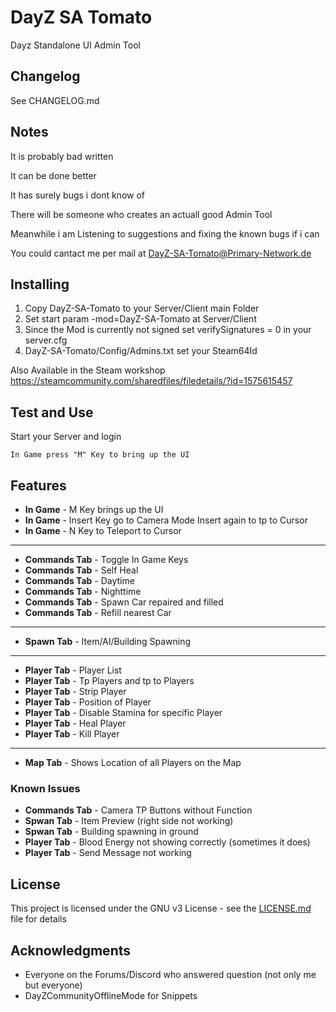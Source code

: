 # DayZ SA Tomato

Dayz Standalone UI Admin Tool



## Changelog

See CHANGELOG.md

## Notes

It is probably bad written

It can be done better

It has surely bugs i dont know of

There will be someone who creates an actuall good Admin Tool

Meanwhile i am Listening to suggestions 
and fixing the known bugs if i can 

You could cantact me per mail at DayZ-SA-Tomato@Primary-Network.de

## Installing
1. Copy DayZ-SA-Tomato to your Server/Client main Folder
2. Set start param -mod=DayZ-SA-Tomato at Server/Client
3. Since the Mod is currently not signed set verifySignatures = 0 in your server.cfg
4. DayZ-SA-Tomato/Config/Admins.txt set your Steam64Id

Also Available in the Steam workshop 
https://steamcommunity.com/sharedfiles/filedetails/?id=1575615457






## Test and Use

Start your Server and login


```
In Game press "M" Key to bring up the UI
```

## Features

* **In Game** - M Key brings up the UI
* **In Game** - Insert Key go to Camera Mode Insert again to tp to Cursor
* **In Game** - N Key to Teleport to Cursor

------------

* **Commands Tab** - Toggle In Game Keys
* **Commands Tab** - Self Heal
* **Commands Tab** - Daytime
* **Commands Tab** - Nighttime
* **Commands Tab** - Spawn Car repaired and filled
* **Commands Tab** - Refill nearest Car

------------

* **Spawn Tab** - Item/AI/Building Spawning 

------------

* **Player Tab** - Player List
* **Player Tab** - Tp Players and tp to Players
* **Player Tab** - Strip Player
* **Player Tab** - Position of Player
* **Player Tab** - Disable Stamina for specific Player 
* **Player Tab** - Heal Player
* **Player Tab** - Kill Player

------------

* **Map Tab** - Shows Location of all Players on the Map


### Known Issues

* **Commands Tab** - Camera TP Buttons without Function
* **Spwan Tab** - Item Preview (right side not working)
* **Spwan Tab** - Building spawning in ground
* **Player Tab** - Blood Energy not showing correctly (sometimes it does)
* **Player Tab** - Send Message not working

## License

This project is licensed under the GNU v3 License - see the [LICENSE.md](LICENSE.md) file for details

## Acknowledgments

* Everyone on the Forums/Discord who answered question (not only me but everyone)
* DayZCommunityOfflineMode for Snippets


